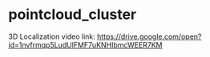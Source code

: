 # pointcloud_cluster

3D Localization video link: https://drive.google.com/open?id=1nvfrmqp5LudUlFMF7uKNHIbmcWEER7KM
